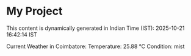 # My Project

This content is dynamically generated in Indian Time (IST): 2025-10-21 16:42:14 IST


Current Weather in Coimbatore:
Temperature: 25.88 °C
Condition: mist
